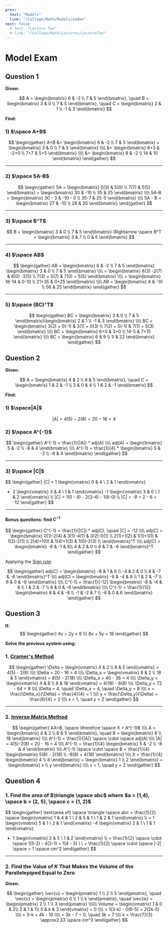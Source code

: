 ```yaml
---
prev:
  text: "Models"
  link: "/College/Math/Models/index"
next: false
  # text: "Lecture Two"
  # link: "/College/Math/Lectures/LectureTwo"
---
```


# Model Exam

## Question 1

**Given:**

$$
A = \begin{bmatrix}
6 & -2 \\
7 & 5
\end{bmatrix}, \quad
B = \begin{bmatrix}
3 & 0 \\
7 & 5
\end{bmatrix}, \quad
C = \begin{bmatrix}
2 & 1 \\
-1 & 3
\end{bmatrix} 
$$

**Find:** 

### 1) $\space A+B$

$$
\begin{gather}
A+B &= \begin{bmatrix}
6 & -2 \\
7 & 5
\end{bmatrix} +
\begin{bmatrix}
3 & 0 \\
7 & 5
\end{bmatrix} 
\\\\
&= \begin{bmatrix}
6+3 & -2+0 \\
7+7 & 5+5
\end{bmatrix} 
\\\\
&= \begin{bmatrix}
9 & -2 \\
14 & 10
\end{bmatrix}
\end{gather}
$$


---

### 2) $\space 5A-B$

$$
\begin{gather}
5A = \begin{bmatrix}
5(3) & 5(0) \\
7(7) & 5(5)
\end{bmatrix}
= \begin{bmatrix}
30 & -10 \\
35 & 25
\end{bmatrix}
\\\\
5A-B = \begin{bmatrix}
30 - 3 & -10 - 0 \\
35-7 & 25-5
\end{bmatrix}
\\\\
5A - B = \begin{bmatrix}
27 & -10 \\
28 & 20
\end{bmatrix}
\end{gather}
$$

---

### 3) $\space B^T$

$$
B = \begin{bmatrix}
3 & 0 \\
7 & 5
\end{bmatrix}
\Rightarrow
\space B^T = \begin{bmatrix}
3 & 7 \\
0 & 5
\end{bmatrix}
$$

---

### 4) $\space AB$

$$
\begin{gather}
AB = \begin{bmatrix}
6 & -2 \\
7 & 5
\end{bmatrix} \begin{bmatrix}
3 & 0 \\
7 & 5
\end{bmatrix}
\\\\
= \begin{bmatrix}
6(3) -2(7) & 6(0) -2(5) \\
7(3) + 5(7) & 7(0) + 5(5)
\end{bmatrix}
\\\\
= \begin{bmatrix}
18-14 & 0-10 \\
21+35 & 0+25
\end{bmatrix}
\\\\
AB = \begin{bmatrix}
4 & -10 \\
56 & 25
\end{bmatrix}
\end{gather}
$$

---

### 5) $\space (BC)^T$

$$
\begin{gather}
BC = \begin{bmatrix}
3 & 0 \\
7 & 5
\end{bmatrix}\begin{bmatrix}
2 & 1 \\
-1 & 3
\end{bmatrix}
\\\\
BC = \begin{bmatrix}
3(2) + 0(-1) & 3(1) + 0(3) \\
7(2) + 5(-1) & 7(1) + 5(3)
\end{bmatrix}
\\\\
BC = \begin{bmatrix}
6+0 & 3+0 \\
14-5 & 7+15
\end{bmatrix} 
\\\\
BC = \begin{bmatrix}
6 & 9 \\
3 & 22
\end{bmatrix}
\end{gather}
$$

## Question 2

**Given:**

$$
A = \begin{bmatrix}
4 & 2 \\
8 & 5
\end{bmatrix}, \quad
C = \begin{bmatrix}
1 & 2 & -1 \\
3 & 0 & 4 \\
1 & 2 & -1
\end{bmatrix} 
$$

**Find:** 

### 1) $\space|A|$

$$
|A| = 4(5) - 2(8) = 20 - 16 = 4
$$

### 2) $\space A^{-1}$
$$
\begin{gather}
A^{-1} = \frac{1}{|A|} * adj(A)
\\\\
adj(A) = \begin{bmatrix}
5 & -2 \\
-8 & 4
\end{bmatrix}
\\\\
A^{-1} = \frac{1}{4} * \begin{bmatrix}
5 & -2 \\
-8 & 4
\end{bmatrix}
\end{gather}
$$

---

### 3) $\space |C|$

$$
\begin{gather}
|C| = 1 \begin{vmatrix}
0 & 4 \\
2 & 1
\end{vmatrix} 
- 2 \begin{vmatrix}
3 & 4 \\
1 & 1
\end{vmatrix} 
-1 \begin{vmatrix}
3 & 0 \\
1 & 2
\end{vmatrix}
\\\\
|C| = 1(0 - 8) - 2(3-4) - 1(6-0)
\\\\
|C| = -8 + 2 - 6 = -12
\end{gather}
$$

---

#### Bonus questions: find $C^{-1}$

$$
\begin{gather}
C^{-1} = \frac{1}{|C|} * adj(C), \quad
|C| = -12
\\\\
adj(C) = \begin{bmatrix}
0(1)-2(4) & 3(1)-4(1) & 3(2)-0(1) \\
2(1)+1(2) & 1(1)+1(1) & 1(2)-2(1) \\
2(4)+1(0) & 1(4)+1(3) & 1(0)-2(3) \\
\end{bmatrix}^T
\\\\
adj(C) = \begin{bmatrix}
-8 & -1 & 6\\
4 & 2 & 0 \\
8 & 7 & -6
\end{bmatrix}^T
\end{gather}
$$

Applying the [Sign rule](../Lectures/LectureTwo.md#sign-rule-for-determinants):

$$
\begin{gather}
adj(C) = \begin{bmatrix}
-8 & 1 & 6 \\
-4 & 2 & 0 \\
8 & -7 & -6
\end{bmatrix}^T
\\\\
adj(C) = \begin{bmatrix}
-8 & -4 & 8 \\
1 & 2 & -7 \\
6 & 0 & -6
\end{bmatrix}
\\\\
C^{-1} = \frac{1}{-12} 
\begin{bmatrix}
-8 & -4 & 8 \\
1 & 2 & -7 \\
6 & 0 & -6
\end{bmatrix}
\\\\
C^{-1} = \frac{1}{12} 
\begin{bmatrix}
8 & 4 & -8 \\
-1 & -2 & 7 \\
-6 & 0 & 6
\end{bmatrix}
\end{gather}
$$
## Question 3

**If:**
$$
\begin{gather}
4x + 2y = 8 \\\
8x + 5y = 18
\end{gather}
$$


**Solve the previous system using:** 
### 1. [Cramer's Method](../Lectures/LectureTwo.md#cramer-s-rule-for-solving-systems-of-equations)

$$
\begin{gather}
\Delta = \begin{vmatrix}
4 & 2 \\
8 & 5
\end{vmatrix} 
= 4(5) - 2(8) 
\\\\
\Delta = 20 - 16 = 4
\\\\
\Delta_x = \begin{vmatrix}
8 & 2 \\
18 & 5
\end{vmatrix} 
= 8(5) - 2(18) 
\\\\
\Delta_x = 40 - 36 = 4
\\\\
\Delta_y = \begin{vmatrix}
4 & 8 \\
8 & 18
\end{vmatrix} 
= 4(18) - 8(8) 
\\\\
\Delta_y = 72 - 64 = 8
\\\\
\Delta = 4, \quad
\Delta_x = 4, \quad
\Delta_y = 8
\\\\
x = \frac{\Delta_x}{\Delta} = \frac{4}{4} = 1
\\\\
y = \frac{\Delta_y}{\Delta} = \frac{8}{4} = 2
\\\\
x = 1, \quad y = 2
\end{gather}
$$

---

### 2. [Inverse Matrix Method](../Lectures/LectureTwo.md#inverse-and-systems-of-equations)

$$
\begin{gather}
AX=B, \space \therefore \space X = A^{-1}B
\\\\
A = \begin{bmatrix}
4 & 2 \\
8 & 5
\end{bmatrix}, \quad
B = \begin{bmatrix} 8 \\ 18 \end{bmatrix}
\\\\
A^{-1} = \frac{1}{|A|} \space \cdot \space adj(A)
\\\\
|A| = 4(5)-2(8) = 20 - 16 = 4 \\\\
A^{-1} = \frac{1}{4} \begin{bmatrix}
5 & -2 \\
-8 & 4
\end{bmatrix}
\\\\
A^{-1} \space \cdot  \space B = 
\frac{1}{4} \begin{bmatrix}
5(8) - 2(18) \\
-8(8) + 4(18)
\end{bmatrix}
\\\\
X = \frac{1}{4} \begin{bmatrix}
4 \\ 8
\end{bmatrix} = \begin{bmatrix}
1 \\ 2
\end{bmatrix} = \begin{bmatrix}
x \\ y
\end{bmatrix}
\\\\
x = 1, \quad y = 2
\end{gather}
$$



## Question 4

### 1. Find the area of $\triangle \space abc$ where $a = (1,4), \space b = (2, 5), \space c = (1, 2)$

$$
\begin{gather}
\text{area of} \space \triangle \space abc
= \frac{1}{2} \space
\begin{vmatrix}
1 & 4 & 1 \\
2 & 5 & 1 \\
1 & 2 & 1
\end{vmatrix}
\\\\
= 1 \begin{vmatrix}
5 & 1 \\
2 & 1
\end{vmatrix}
-4 \begin{vmatrix}
2 & 1 \\
1 & 1
\end{vmatrix}
+ 1 \begin{vmatrix}
2 & 5 \\
1 & 2
\end{vmatrix}
\\\\
= \frac{1}{2} \space \cdot \space 1(5-2) - 4(2-1) + 1(4 - 5) \\ \\
= \frac{1}{2} \space \cdot \space |-2| \space = 1 \space cm^2
\end{gather}
$$

---

### 2. Find the Value of $K$ That Makes the Volume of the Parallelepiped Equal to Zero

**Given:**

$$
\begin{gather}
\vec{u} = \begin{pmatrix}
1 \\ 2 \\ 5
\end{pmatrix}, \quad
\vec{v} = \begin{pmatrix}
0 \\ 1 \\ k
\end{pmatrix}, \quad
\vec{w} = \begin{pmatrix}
2 \\ 1 \\ 3
\end{pmatrix}
\\\\\\
Volume = \begin{vmatrix}
1 & 0 & 2\\ 
2 & 1 & 1\\ 
5 & k & 3
\end{vmatrix} = 0
\\\\
= 1(3-k) - 0(6-5) + 2(2k-5)
\\\\
= 3-k + 4k - 10 
\\\\ 
= 3k - 7 = 0, \quad 3k = 7
\\\\
k = \frac{7}{3} \approx2.33 \space cm^3
\end{gather}
$$

